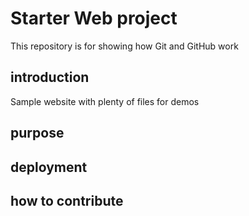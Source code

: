 # Starter Web project

This repository is for showing how Git and GitHub work

## introduction

Sample website with plenty of files for demos

## purpose

## deployment


## how to contribute